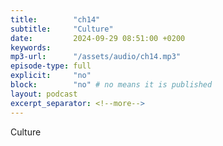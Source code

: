 ```yaml
---
title:        "ch14"
subtitle:     "Culture"
date:         2024-09-29 08:51:00 +0200
keywords:
mp3-url:      "/assets/audio/ch14.mp3"
episode-type: full
explicit:     "no"
block:        "no" # no means it is published
layout: podcast
excerpt_separator: <!--more-->
---
```

Culture

